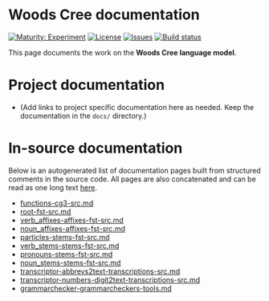 # Woods Cree documentation

[![Maturity: Experiment](https://img.shields.io/badge/Maturity-Experiment-black.svg)](https://giellalt.github.io/MaturityClassification.html)
[![License](https://img.shields.io/github/license/giellalt/lang-cwd)](https://raw.githubusercontent.com/giellalt/lang-cwd/main/LICENSE)
[![Issues](https://img.shields.io/github/issues/giellalt/lang-cwd)](https://github.com/giellalt/lang-cwd/issues)
[![Build status](https://github.com/giellalt/lang-cwd/workflows/Speller%20CI+CD/badge.svg)](https://github.com/giellalt/lang-cwd/actions)

This page documents the work on the **Woods Cree language model**. 

# Project documentation

* (Add links to project specific documentation here as needed. Keep the documentation in the `docs/` directory.)

# In-source documentation

Below is an autogenerated list of documentation pages built from structured comments in the source code. All pages are also concatenated and can be read as one long text [here](cwd.md).
* [functions-cg3-src.md](functions-cg3-src.md)
* [root-fst-src.md](root-fst-src.md)
* [verb_affixes-affixes-fst-src.md](verb_affixes-affixes-fst-src.md)
* [noun_affixes-affixes-fst-src.md](noun_affixes-affixes-fst-src.md)
* [particles-stems-fst-src.md](particles-stems-fst-src.md)
* [verb_stems-stems-fst-src.md](verb_stems-stems-fst-src.md)
* [pronouns-stems-fst-src.md](pronouns-stems-fst-src.md)
* [noun_stems-stems-fst-src.md](noun_stems-stems-fst-src.md)
* [transcriptor-abbrevs2text-transcriptions-src.md](transcriptor-abbrevs2text-transcriptions-src.md)
* [transcriptor-numbers-digit2text-transcriptions-src.md](transcriptor-numbers-digit2text-transcriptions-src.md)
* [grammarchecker-grammarcheckers-tools.md](grammarchecker-grammarcheckers-tools.md)
